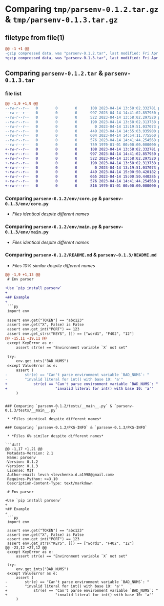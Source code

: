 # Comparing `tmp/parsenv-0.1.2.tar.gz` & `tmp/parsenv-0.1.3.tar.gz`

## filetype from file(1)

```diff
@@ -1 +1 @@
-gzip compressed data, was "parsenv-0.1.2.tar", last modified: Fri Apr 14 14:55:08 2023, max compression
+gzip compressed data, was "parsenv-0.1.3.tar", last modified: Fri Apr 14 15:00:54 2023, max compression
```

## Comparing `parsenv-0.1.2.tar` & `parsenv-0.1.3.tar`

### file list

```diff
@@ -1,9 +1,9 @@
--rw-r--r--   0        0        0      108 2023-04-14 13:58:02.332781 parsenv-0.1.2/env/__init__.py
--rw-r--r--   0        0        0      997 2023-04-14 14:41:02.857950 parsenv-0.1.2/env/core.py
--rw-r--r--   0        0        0      522 2023-04-14 13:58:02.297520 parsenv-0.1.2/env/main.py
--rw-r--r--   0        0        0      190 2023-04-14 13:58:02.313738 parsenv-0.1.2/env/parsers.py
--rw-r--r--   0        0        0        0 2023-04-14 13:19:51.037073 parsenv-0.1.2/env/py.typed
--rw-r--r--   0        0        0      449 2023-04-14 14:55:03.935900 parsenv-0.1.2/pyproject.toml
--rw-r--r--   0        0        0      604 2023-04-14 14:54:11.775560 parsenv-0.1.2/README.md
--rw-r--r--   0        0        0      576 2023-04-14 14:41:44.254568 parsenv-0.1.2/tests/__main__.py
--rw-r--r--   0        0        0      759 1970-01-01 00:00:00.000000 parsenv-0.1.2/PKG-INFO
+-rw-r--r--   0        0        0      108 2023-04-14 13:58:02.332781 parsenv-0.1.3/env/__init__.py
+-rw-r--r--   0        0        0      997 2023-04-14 14:41:02.857950 parsenv-0.1.3/env/core.py
+-rw-r--r--   0        0        0      522 2023-04-14 13:58:02.297520 parsenv-0.1.3/env/main.py
+-rw-r--r--   0        0        0      190 2023-04-14 13:58:02.313738 parsenv-0.1.3/env/parsers.py
+-rw-r--r--   0        0        0        0 2023-04-14 13:19:51.037073 parsenv-0.1.3/env/py.typed
+-rw-r--r--   0        0        0      449 2023-04-14 15:00:50.420182 parsenv-0.1.3/pyproject.toml
+-rw-r--r--   0        0        0      665 2023-04-14 15:00:50.440285 parsenv-0.1.3/README.md
+-rw-r--r--   0        0        0      576 2023-04-14 14:41:44.254568 parsenv-0.1.3/tests/__main__.py
+-rw-r--r--   0        0        0      816 1970-01-01 00:00:00.000000 parsenv-0.1.3/PKG-INFO
```

### Comparing `parsenv-0.1.2/env/core.py` & `parsenv-0.1.3/env/core.py`

 * *Files identical despite different names*

### Comparing `parsenv-0.1.2/env/main.py` & `parsenv-0.1.3/env/main.py`

 * *Files identical despite different names*

### Comparing `parsenv-0.1.2/README.md` & `parsenv-0.1.3/README.md`

 * *Files 10% similar despite different names*

```diff
@@ -1,9 +1,13 @@
 # Env parser
 
+Use `pip install parsenv`
+
+## Example
+
 ```py
 import env
 
 assert env.get("TOKEN") == "abc123"
 assert env.get("X", False) is False
 assert env.get_int("PORT") == 123
 assert env.get_strs("KEYS", []) == ["word1", "F402", "12"]
@@ -15,11 +19,11 @@
 except KeyError as e:
     assert str(e) == "Environment variable `X` not set"
 
 try:
     env.get_ints("BAD_NUMS")
 except ValueError as e:
     assert (
-        str(e) == "Can't parse environment variable `BAD_NUMS`: "
-        "invalid literal for int() with base 10: 'a'"
+            str(e) == "Can't parse environment variable `BAD_NUMS`: "
+                      "invalid literal for int() with base 10: 'a'"
     )
 ```
```

### Comparing `parsenv-0.1.2/tests/__main__.py` & `parsenv-0.1.3/tests/__main__.py`

 * *Files identical despite different names*

### Comparing `parsenv-0.1.2/PKG-INFO` & `parsenv-0.1.3/PKG-INFO`

 * *Files 6% similar despite different names*

```diff
@@ -1,17 +1,21 @@
 Metadata-Version: 2.1
 Name: parsenv
-Version: 0.1.2
+Version: 0.1.3
 License: MIT
 Author-email: levch <levchenko.d.a1998@gmail.com>
 Requires-Python: >=3.10
 Description-Content-Type: text/markdown
 
 # Env parser
 
+Use `pip install parsenv`
+
+## Example
+
 ```py
 import env
 
 assert env.get("TOKEN") == "abc123"
 assert env.get("X", False) is False
 assert env.get_int("PORT") == 123
 assert env.get_strs("KEYS", []) == ["word1", "F402", "12"]
@@ -23,12 +27,12 @@
 except KeyError as e:
     assert str(e) == "Environment variable `X` not set"
 
 try:
     env.get_ints("BAD_NUMS")
 except ValueError as e:
     assert (
-        str(e) == "Can't parse environment variable `BAD_NUMS`: "
-        "invalid literal for int() with base 10: 'a'"
+            str(e) == "Can't parse environment variable `BAD_NUMS`: "
+                      "invalid literal for int() with base 10: 'a'"
     )
 ```
```

